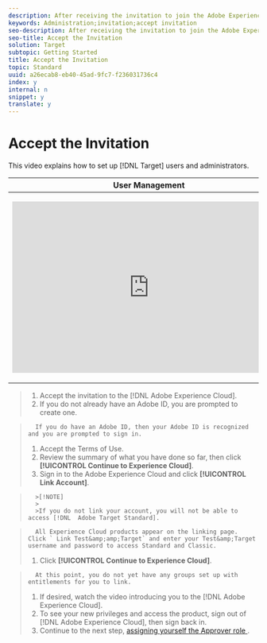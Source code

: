 ```yaml
---
description: After receiving the invitation to join the Adobe Experience Cloud, accept the invitation, log in, and accept the End User Licence Agreement (EULA).
keywords: Administration;invitation;accept invitation
seo-description: After receiving the invitation to join the Adobe Experience Cloud, accept the invitation, log in, and accept the End User Licence Agreement (EULA).
seo-title: Accept the Invitation
solution: Target
subtopic: Getting Started
title: Accept the Invitation
topic: Standard
uuid: a26ecab8-eb40-45ad-9fc7-f236031736c4
index: y
internal: n
snippet: y
translate: y
---
```


# Accept the Invitation

This video explains how to set up [!DNL  Target] users and administrators. 



<table id="table_C56F4BE9B867463380013C584D97DAD2"> 
 <thead> 
  <tr> 
   <th class="entry" colspan="2"> User Management </th> 
   <th colname="col3" class="entry"> 4:39 </th> 
  </tr> 
 </thead>
 <tbody> 
  <tr> 
   <td colspan="2"> <p> 
     <div width="550" class="video-iframe"> 
      <iframe src="https://www.youtube.com/embed/PIjZHxQpOlg/" frameborder="0" webkitallowfullscreen="true" mozallowfullscreen="true" oallowfullscreen="true" msallowfullscreen="true" allowfullscreen="allowfullscreen" scrolling="no" width="550" height="345">https://www.youtube.com/embed/PIjZHxQpOlg/</iframe>
     </div> </p> </td> 
   <td colname="col3"> <p> 
     <ul id="ul_B17C3EFA4B664415AE0159E418FF45C4"> 
      <li id="li_916224D2105348BE93D60015B2F43D4F">Create new Target users at the appropriate access level </li> 
      <li id="li_0FED234A3A054DEAB62C4F58BAB47F7F">Create new target administrators </li> 
     </ul> </p> </td> 
  </tr> 
 </tbody> 
</table>


>1. Accept the invitation to the [!DNL  Adobe Experience Cloud].
>1. If you do not already have an Adobe ID, you are prompted to create one.

>       If you do have an Adobe ID, then your Adobe ID is recognized and you are prompted to sign in. 
>1. Accept the Terms of Use.
>1. Review the summary of what you have done so far, then click **[!UICONTROL  Continue to Experience Cloud]**.
>1. Sign in to the Adobe Experience Cloud and click **[!UICONTROL  Link Account]**.


>       >[!NOTE]
>       >
>       >If you do not link your account, you will not be able to access [!DNL  Adobe Target Standard]. 


>       All Experience Cloud products appear on the linking page. Click ` Link Test&amp;amp;Target` and enter your Test&amp;Target username and password to access Standard and Classic. 
>1. Click **[!UICONTROL  Continue to Experience Cloud]**.

>       At this point, you do not yet have any groups set up with entitlements for you to link. 
>1. If desired, watch the video introducing you to the [!DNL  Adobe Experience Cloud].
>1. To see your new privileges and access the product, sign out of [!DNL  Adobe Experience Cloud], then sign back in.
>1. Continue to the next step, [ assigning yourself the Approver role ](../../c_intro/start_target/t_approver.md#task_15CAA437A71444E2932B333D5E66A3C7).
